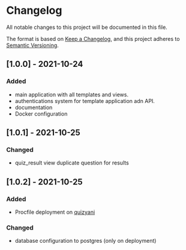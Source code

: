 # Changelog
All notable changes to this project will be documented in this file.

The format is based on [Keep a Changelog](https://keepachangelog.com/en/1.0.0/),
and this project adheres to [Semantic Versioning](https://semver.org/spec/v2.0.0.html).


## [1.0.0] - 2021-10-24
### Added
- main application with all templates and views.
- authentications system for template application adn API.
- documentation
- Docker configuration


## [1.0.1] - 2021-10-25

### Changed
- quiz_result view duplicate question for results

 ## [1.0.2] - 2021-10-25
 ### Added
 - Procfile deployment on [quizyani](https://quizyani.herokuapp.com/)
 
### Changed
- database configuration to postgres (only on deployment)

 